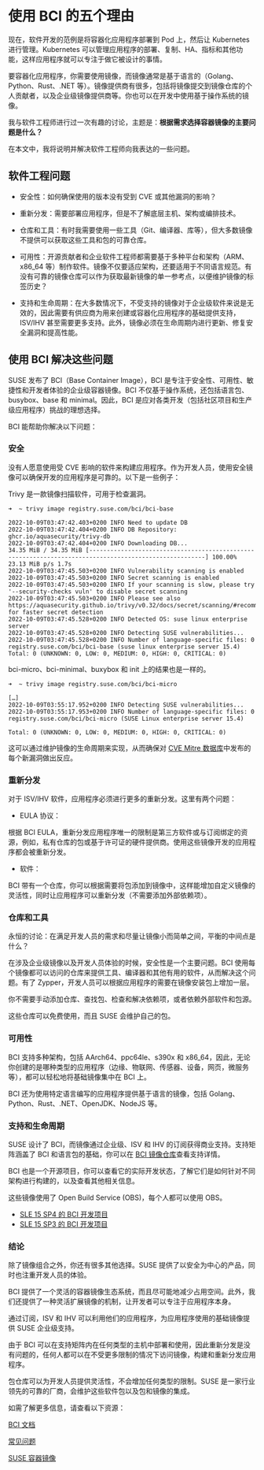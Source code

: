 # 使用 BCI 的五个理由

现在，软件开发的范例是将容器化应用程序部署到 Pod 上，然后让 Kubernetes 进行管理。Kubernetes 可以管理应用程序的部署、复制、HA、指标和其他功能，这样应用程序就可以专注于做它被设计的事情。

要容器化应用程序，你需要使用镜像，而镜像通常是基于语言的（Golang、Python、Rust、.NET 等）。镜像提供商有很多，包括将镜像提交到镜像仓库的个人贡献者，以及企业级镜像提供商等。你也可以在开发中使用基于操作系统的镜像。

我与软件工程师进行过一次有趣的讨论，主题是：**根据需求选择容器镜像的主要问题是什么？**

在本文中，我将说明并解决软件工程师向我表达的一些问题。

## 软件工程问题

- 安全性：如何确保使用的版本没有受到 CVE 或其他漏洞的影响？

- 重新分发：需要部署应用程序，但是不了解底层主机、架构或编排技术。
- 仓库和工具：有时我需要使用一些工具（Git、编译器、库等），但大多数镜像不提供可以获取这些工具和包的可靠仓库。
- 可用性：开源贡献者和企业软件工程师都需要基于多种平台和架构（ARM、x86_64 等）制作软件。镜像不仅要适应架构，还要适用于不同语言规范。有没有可靠的镜像仓库可以作为获取最新镜像的单一参考点，以便维护镜像的标签历史？
- 支持和生命周期：在大多数情况下，不受支持的镜像对于企业级软件来说是无效的，因此需要有供应商为用来创建或容器化应用程序的基础提供支持，ISV/IHV 甚至需要更多支持。此外，镜像必须在生命周期内进行更新、修复安全漏洞和提高性能。

## 使用 BCI 解决这些问题

SUSE 发布了 BCI（Base Container Image），BCI 是专注于安全性、可用性、敏捷性和开发者体验的企业级容器镜像。BCI 不仅基于操作系统，还包括语言包、busybox、base 和 minimal。因此，BCI 是应对各类开发（包括社区项目和生产级应用程序）挑战的理想选择。

BCI 能帮助你解决以下问题：

### 安全

没有人愿意使用受 CVE 影响的软件来构建应用程序。作为开发人员，使用安全镜像可以确保开发的应用程序是可靠的。以下是一些例子：

Trivy 是一款镜像扫描软件，可用于检查漏洞。

```
➜  ~ trivy image registry.suse.com/bci/bci-base

2022-10-09T03:47:42.403+0200 INFO Need to update DB
2022-10-09T03:47:42.404+0200 INFO DB Repository: ghcr.io/aquasecurity/trivy-db
2022-10-09T03:47:42.404+0200 INFO Downloading DB...
34.35 MiB / 34.35 MiB [-------------------------------------------------------------------------------------------------------] 100.00% 23.13 MiB p/s 1.7s
2022-10-09T03:47:45.503+0200 INFO Vulnerability scanning is enabled
2022-10-09T03:47:45.503+0200 INFO Secret scanning is enabled
2022-10-09T03:47:45.503+0200 INFO If your scanning is slow, please try '--security-checks vuln' to disable secret scanning
2022-10-09T03:47:45.503+0200 INFO Please see also https://aquasecurity.github.io/trivy/v0.32/docs/secret/scanning/#recommendation for faster secret detection
2022-10-09T03:47:45.528+0200 INFO Detected OS: suse linux enterprise server
2022-10-09T03:47:45.528+0200 INFO Detecting SUSE vulnerabilities...
2022-10-09T03:47:45.528+0200 INFO Number of language-specific files: 0
registry.suse.com/bci/bci-base (suse linux enterprise server 15.4)
Total: 0 (UNKNOWN: 0, LOW: 0, MEDIUM: 0, HIGH: 0, CRITICAL: 0)
```

bci-micro、bci-minimal、buxybox 和 init 上的结果也是一样的。

```
➜  ~ trivy image registry.suse.com/bci/bci-micro

[…]
2022-10-09T03:55:17.952+0200 INFO Detecting SUSE vulnerabilities...
2022-10-09T03:55:17.953+0200 INFO Number of language-specific files: 0
registry.suse.com/bci/bci-micro (SUSE Linux enterprise server 15.4)

Total: 0 (UNKNOWN: 0, LOW: 0, MEDIUM: 0, HIGH: 0, CRITICAL: 0)
```

这可以通过维护镜像的生命周期来实现，从而确保对 [CVE Mitre 数据库](https://cve.mitre.org/)中发布的每个新漏洞做出反应。

### 重新分发

对于 ISV/IHV 软件，应用程序必须进行更多的重新分发。这里有两个问题：

- EULA 协议：

根据 BCI EULA，重新分发应用程序唯一的限制是第三方软件或与订阅绑定的资源，例如，私有仓库的包或基于许可证的硬件提供商。使用这些镜像开发的应用程序都会被重新分发。

- 软件：

BCI 带有一个仓库，你可以根据需要将包添加到镜像中，这样能增加自定义镜像的灵活性，同时让应用程序可以重新分发（不需要添加外部依赖项）。

### 仓库和工具

永恒的讨论：在满足开发人员的需求和尽量让镜像小而简单之间，平衡的中间点是什么？

在涉及企业级镜像以及开发人员体验的时候，安全性是一个主要问题。BCI 使用每个镜像都可以访问的仓库来提供工具、编译器和其他有用的软件，从而解决这个问题。有了 Zypper，开发人员可以根据应用程序的需要在镜像安装包上增加一层。

你不需要手动添加仓库、查找包、检查和解决依赖项，或者依赖外部软件和包源。

这些仓库可以免费使用，而且 SUSE 会维护自己的包。

### 可用性

BCI 支持多种架构，包括 AArch64、ppc64le、s390x 和 x86_64，因此，无论你创建的是哪种类型的应用程序（边缘、物联网、传感器、设备，网页，微服务等），都可以轻松地将基础镜像集中在 BCI 上。

BCI 还为使用特定语言编写的应用程序提供基于语言的镜像，包括 Golang、Python、Rust、.NET、OpenJDK、NodeJS 等。

### 支持和生命周期

SUSE 设计了 ​​BCI，而镜像通过企业级、ISV 和 IHV 的订阅获得商业支持。支持矩阵涵盖了 BCI 和语言包的基础，你可以在 [BCI 镜像仓库](https://registry.suse.com/)查看支持详情。

BCI 也是一个开源项目，你可以查看它的实际开发状态，了解它们是如何针对不同架构进行构建的，以及查看其他相关信息。

这些镜像使用了 Open Build Service (OBS)，每个人都可以使用 OBS。

- [SLE 15 SP4 的 BCI 开发项目](https://build.opensuse.org/project/show/devel:BCI:SLE-15-SP4)
- [SLE 15 SP3 的 BCI 开发项目](https://build.opensuse.org/project/show/devel:BCI:SLE-15-SP3)

### 结论

除了镜像组合之外，你还有很多其他选择。SUSE 提供了以安全为中心的产品，同时也注重开发人员的体验。

BCI 提供了一个灵活的容器镜像生态系统，而且尽可能地减少占用空间。此外，我们还提供了一种灵活扩展镜像的机制，让开发者可以专注于应用程序本身。

通过订阅，ISV 和 IHV 可以利用他们的应用程序，为应用程序使用的基础镜像提供 SUSE 企业级支持。

由于 BCI 可以在支持矩阵内在任何类型的主机中部署和使用，因此重新分发是没有问题的，任何人都可以在不受更多限制的情况下访问镜像，构建和重新分发应用程序。

包仓库可以为开发人员提供灵活性，不会增加任何类型的限制。SUSE 是一家行业领先的可靠的厂商，会维护这些软件包以及包和镜像的集成。

如需了解更多信息，请查看以下资源：

[BCI 文档](https://documentation.suse.com/smart/linux/html/concept-bci-get-started/index.html)

[常见问题](https://www.suse.com/products/base-container-images/FAQ/)

[SUSE 容器镜像](https://registry.suse.com)

